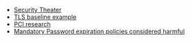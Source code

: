 - [Security Theater](./security-theater)
- [TLS baseline example](./propose-tls-baseline-policy)
- [PCI research](./pci-ipad-research-marp.md)
- [Mandatory Password expiration policies considered harmful](./password-expiration)

